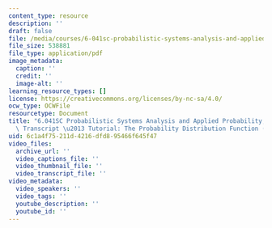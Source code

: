 ```yaml
---
content_type: resource
description: ''
draft: false
file: /media/courses/6-041sc-probabilistic-systems-analysis-and-applied-probability-fall-2013/6c1a4f75211d4216dfd895466f645f47_MIT6_041SCF13_The_PDF_of_X_300k.pdf
file_size: 538881
file_type: application/pdf
image_metadata:
  caption: ''
  credit: ''
  image-alt: ''
learning_resource_types: []
license: https://creativecommons.org/licenses/by-nc-sa/4.0/
ocw_type: OCWFile
resourcetype: Document
title: "6.041SC Probabilistic Systems Analysis and Applied Probability, Fall 2013\
  \ Transcript \u2013 Tutorial: The Probability Distribution Function (PDF) of [X]"
uid: 6c1a4f75-211d-4216-dfd8-95466f645f47
video_files:
  archive_url: ''
  video_captions_file: ''
  video_thumbnail_file: ''
  video_transcript_file: ''
video_metadata:
  video_speakers: ''
  video_tags: ''
  youtube_description: ''
  youtube_id: ''
---
```

